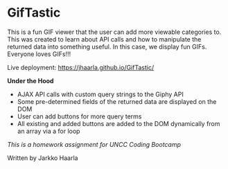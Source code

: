 # GifTastic

This is a fun GIF viewer that the user can add more viewable categories to. This was created to learn about API calls and how to manipulate the returned data into something useful. In this case, we display fun GIFs. Everyone loves GIFs!!!

Live deployment: https://jhaarla.github.io/GifTastic/

**Under the Hood**

- AJAX API calls with custom query strings to the Giphy API
- Some pre-determined fields of the returned data are displayed on the DOM
- User can add buttons for more query terms
- All existing and added buttons are added to the DOM dynamically from an array via a for loop


*This is a homework assignment for UNCC Coding Bootcamp*

Written by Jarkko Haarla